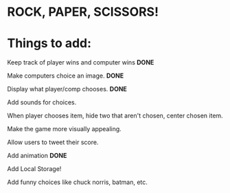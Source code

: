 <h1>ROCK, PAPER, SCISSORS!</h1>


<h1>Things to add:</h1>

Keep track of player wins and computer wins **DONE**

Make computers choice an image. **DONE**

Display what player/comp chooses. **DONE**

Add sounds for choices.

When player chooses item, hide two that aren't chosen, center chosen item.

Make the game more visually appealing.

Allow users to tweet their score.

Add animation **DONE**

Add Local Storage!

Add funny choices like chuck norris, batman, etc.


